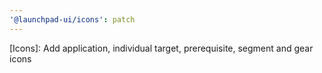```yaml
---
'@launchpad-ui/icons': patch
---
```


[Icons]: Add application, individual target, prerequisite, segment and gear icons
